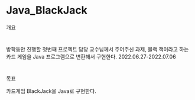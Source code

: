 # Java_BlackJack

개요
#
  방학동안 진행할 첫번째 프로젝트 
  담당 교수님께서 주어주신 과제, 블랙 잭이라고 하는 카드 게임을 Java 프로그램으로 변환해서 구현한다.
  2022.06.27-2022.07.06
# 
목표

  카드게임 BlackJack을 Java로 구현한다.
